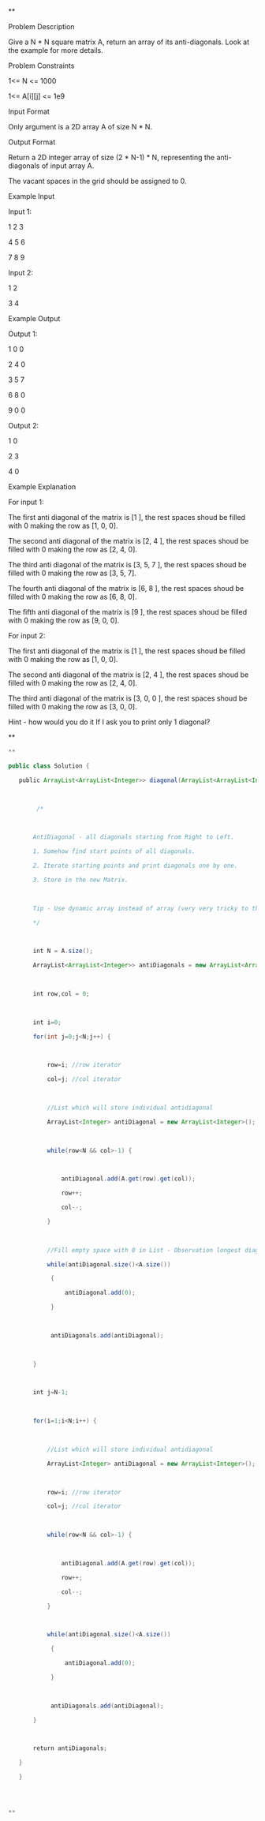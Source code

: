 **

Problem Description

Give a N * N square matrix A, return an array of its anti-diagonals. Look at the example for more details.

  
  
Problem Constraints

1<= N <= 1000

1<= A[i][j] <= 1e9

  
  
Input Format

Only argument is a 2D array A of size N * N.

  
  
Output Format

Return a 2D integer array of size (2 * N-1) * N, representing the anti-diagonals of input array A.

The vacant spaces in the grid should be assigned to 0.

  
  
Example Input

Input 1:

1 2 3

4 5 6

7 8 9

  

Input 2:

1 2

3 4

  

  
  
Example Output

Output 1:

1 0 0

2 4 0

3 5 7

6 8 0

9 0 0

  

Output 2:

1 0

2 3

4 0

  

  
  
Example Explanation

For input 1:

The first anti diagonal of the matrix is [1 ], the rest spaces shoud be filled with 0 making the row as [1, 0, 0].

The second anti diagonal of the matrix is [2, 4 ], the rest spaces shoud be filled with 0 making the row as [2, 4, 0].

The third anti diagonal of the matrix is [3, 5, 7 ], the rest spaces shoud be filled with 0 making the row as [3, 5, 7].

The fourth anti diagonal of the matrix is [6, 8 ], the rest spaces shoud be filled with 0 making the row as [6, 8, 0].

The fifth anti diagonal of the matrix is [9 ], the rest spaces shoud be filled with 0 making the row as [9, 0, 0].

  

For input 2:

The first anti diagonal of the matrix is [1 ], the rest spaces shoud be filled with 0 making the row as [1, 0, 0].

The second anti diagonal of the matrix is [2, 4 ], the rest spaces shoud be filled with 0 making the row as [2, 4, 0].

The third anti diagonal of the matrix is [3, 0, 0 ], the rest spaces shoud be filled with 0 making the row as [3, 0, 0].

  
  

Hint - how would you do it If I ask you to print only 1 diagonal?

**

```java
**

public class Solution {

   public ArrayList<ArrayList<Integer>> diagonal(ArrayList<ArrayList<Integer>> A) {

  

        /*

  

       AntiDiagonal - all diagonals starting from Right to Left.

       1. Somehow find start points of all diagonals.

       2. Iterate starting points and print diagonals one by one.

       3. Store in the new Matrix.

  

       Tip - Use dynamic array instead of array (very very tricky to think index of new ans array)

       */

  

       int N = A.size();

       ArrayList<ArrayList<Integer>> antiDiagonals = new ArrayList<ArrayList<Integer>>();

  

       int row,col = 0;

  

       int i=0;

       for(int j=0;j<N;j++) {

  

           row=i; //row iterator

           col=j; //col iterator

  

           //List which will store individual antidiagonal

           ArrayList<Integer> antiDiagonal = new ArrayList<Integer>();

  

           while(row<N && col>-1) {

  

               antiDiagonal.add(A.get(row).get(col));

               row++;

               col--;

           }

  

           //Fill empty space with 0 in List - Observation longest diagonal 0 to N-1 row will be each list size

           while(antiDiagonal.size()<A.size())

            {

                antiDiagonal.add(0);

            }

  

            antiDiagonals.add(antiDiagonal);     

  

       }

  

       int j=N-1;

  

       for(i=1;i<N;i++) {

  

           //List which will store individual antidiagonal

           ArrayList<Integer> antiDiagonal = new ArrayList<Integer>();

  

           row=i; //row iterator

           col=j; //col iterator

  

           while(row<N && col>-1) {

  

               antiDiagonal.add(A.get(row).get(col));

               row++;

               col--;

           }

  

           while(antiDiagonal.size()<A.size())

            {

                antiDiagonal.add(0);

            }

  

            antiDiagonals.add(antiDiagonal);   

       }

  

       return antiDiagonals;

   }

   }

  


**
```